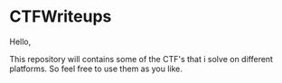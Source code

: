 # CTFWriteups
Hello,

This repository will contains some of the CTF's that i solve on different platforms. So feel free to use them as you like.